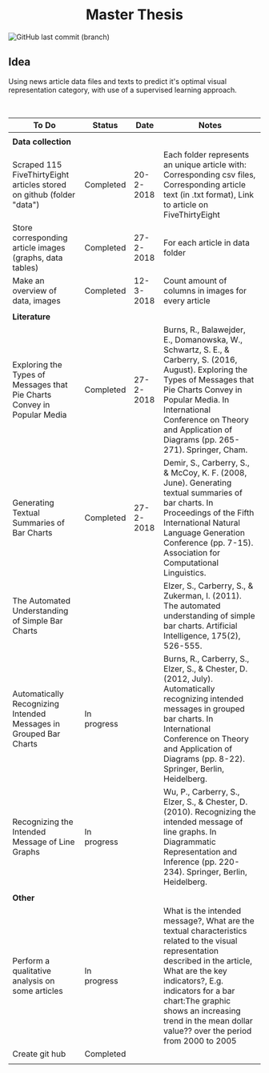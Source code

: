 <h1 align="center">Master Thesis</h1>

![GitHub last commit (branch)](https://img.shields.io/github/last-commit/mikevanlenthe/master-thesis.svg?longCache=true&style=for-the-badge)


## Idea
Using news article data files and texts to predict it's optimal visual representation category, with use of a supervised learning approach. 

<br>

<!-- 
## To do
## In progress   
*	Perform a qualitative analysis on some articles:
    *	What is the intended message? 
          *	What are the textual characteristics related to the visual representation described in the article
              *	What are the key indicators?
              *	E.g. indicators for a bar chart:
                  *	The graphic shows an increasing trend in the mean dollar value…… over the period from 2000 to 2005

## Done
*	Study of paper: Exploring the Types of Messages that Pie Charts Convey in Popular Media 
    *	Burns, R., Balawejder, E., Domanowska, W., Schwartz, S. E., & Carberry, S. (2016, August). Exploring the Types of Messages that Pie Charts Convey in Popular Media. In International Conference on Theory and Application of Diagrams (pp. 265-271). Springer, Cham.

*	On the homepage of my github I will generate an overview of my progress 
*	Github created: https://github.com/Mikevanlenthe/Master-thesis/
    *	Folder structure:
          *	Data: Article texts, csv files 
          *	Code: Used Python programs
          
*	For each article in data folder:
    *	Store corresponding article images (graphs, data tables) 

*	Data collected (so far)
    *	Scraped +- 80 FiveThirtyEight articles stored on github (folder "data")
          *	Each folder represents an unique article with:
          *	Corresponding csv files 
          *	Corresponding article text (in .txt format) 
          *	Link to article on FiveThirtyEight

*	Study of paper: Generating Textual Summaries of Bar Charts 
    *	Demir, S., Carberry, S., & McCoy, K. F. (2008, June). Generating textual summaries of bar charts. In Proceedings of the Fifth International Natural Language Generation Conference (pp. 7-15). Association for Computational Linguistics.

*	On github I will add a folder where I will store the weekly minutes
-->


| To Do                                                                   | Status      | Date      | Notes                                                                                                                                                                                                                                                                                                 |
|-------------------------------------------------------------------------|-------------|-----------|-------------------------------------------------------------------------------------------------------------------------------------------------------------------------------------------------------------------------------------------------------------------------------------------------------|
|                                                                         |             |           |                                                                                                                                                                                                           
| <b>Data collection</b>                                                  |             |           |                                                                                                                                                                                                                                                                                         |
| Scraped 115 FiveThirtyEight articles stored on github (folder "data")   | Completed   | 20-2-2018 | Each folder represents an unique article with: Corresponding csv files, Corresponding article text (in .txt format), Link to article on FiveThirtyEight                                                                                                                                               |
| Store corresponding article images (graphs, data tables)                | Completed   | 27-2-2018 | For each article in data folder                                                                                                                                                                                                                                                                       |
| Make an overview of data, images                                        | Completed   | 12-3-2018 | Count amount of columns in images for every article                                                                                                                                                                                                                                                   |
|                                                                         |             |           |                                                                                                                                                                                                                                                                                                       |
| <b>Literature</b>                                                       |             |           |                                                                                                                                                                                                                                                                                                       |
| Exploring the Types of Messages that Pie Charts Convey in Popular Media | Completed   | 27-2-2018 | Burns, R., Balawejder, E., Domanowska, W., Schwartz, S. E., & Carberry, S. (2016, August). Exploring the Types of Messages that Pie Charts Convey in Popular Media. In International Conference on Theory and Application of Diagrams (pp. 265-271). Springer, Cham.                                  |
| Generating Textual Summaries of Bar Charts                              | Completed   | 27-2-2018 | Demir, S., Carberry, S., & McCoy, K. F. (2008, June). Generating textual summaries of bar charts. In Proceedings of the Fifth International Natural Language Generation Conference (pp. 7-15). Association for Computational Linguistics.                                                             |
| The Automated Understanding of Simple Bar Charts                        |             |           | Elzer, S., Carberry, S., & Zukerman, I. (2011). The automated understanding of simple bar charts. Artificial Intelligence, 175(2), 526-555.                                                                                                                                                           |
| Automatically Recognizing Intended Messages in Grouped Bar Charts       | In progress |           | Burns, R., Carberry, S., Elzer, S., & Chester, D. (2012, July). Automatically recognizing intended messages in grouped bar charts. In International Conference on Theory and Application of Diagrams (pp. 8-22). Springer, Berlin, Heidelberg.                                                        |
| Recognizing the Intended Message of Line Graphs                         | In progress |           | Wu, P., Carberry, S., Elzer, S., & Chester, D. (2010). Recognizing the intended message of line graphs. In Diagrammatic Representation and Inference (pp. 220-234). Springer, Berlin, Heidelberg.                                                                                                     |
|                                                                         |             |           |                                                                                                                                                                                                                                                                                                       |
| <b>Other</b>                                                            |             |           |                                                                                                                                                                                                                                                                                                       |
| Perform a qualitative analysis on some articles                         | In progress |           | What is the intended message?,  What are the textual characteristics related to the visual representation described in the article,  What are the key indicators?, E.g. indicators for a bar chart:The graphic shows an increasing trend in the mean dollar value?? over the period from 2000 to 2005 |
| Create git hub                                                          | Completed   |           |                                                                                                                                                                                                                                                                                                       |
|                                                                         |             |           |                                                                                                                                                                                                                                                                                                       |
